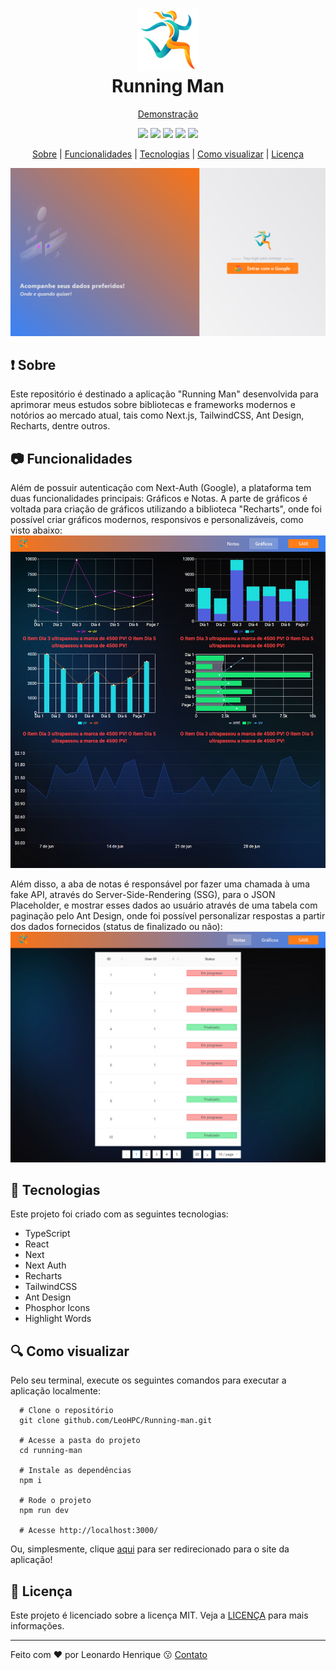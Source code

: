 <h1 align="center">
  <img src="https://github.com/LeoHPC/Running-man/blob/main/public/logo.png" width="100">
  <br>
  Running Man
</h1>

<p align="center">
  <a href="https://running-man-leohpc.vercel.app">Demonstração</a>
</p>

<p align="center">
  <img src="https://img.shields.io/github/languages/top/leohpc/Running-man">
  <img src="https://img.shields.io/github/issues/leohpc/Running-man">
  <img src="https://img.shields.io/github/forks/leohpc/Running-man">
  <img src="https://img.shields.io/github/stars/leohpc/Running-man">
  <img src="https://img.shields.io/static/v1?label=license&message=MIT&color=E51C44">
</p>

<p align="center">
  <a href="#exclamation-sobre">Sobre</a> | <a href="#camera-funcionalidades">Funcionalidades</a> | <a href="#rocket-tecnologias">Tecnologias</a> | <a href="#mag-como-visualizar">Como visualizar</a> | <a href="#memo-licença">Licença</a>
</p>

<img src="https://github.com/LeoHPC/Running-man/blob/main/public/Demo01.png">

## :exclamation: Sobre

Este repositório é destinado a aplicação "Running Man" desenvolvida para aprimorar meus estudos sobre bibliotecas e frameworks modernos e notórios ao mercado atual, tais como Next.js, TailwindCSS, Ant Design, Recharts, dentre outros.

## :camera: Funcionalidades

Além de possuir autenticação com Next-Auth (Google), a plataforma tem duas funcionalidades principais: Gráficos e Notas.
A parte de gráficos é voltada para criação de gráficos utilizando a biblioteca "Recharts", onde foi possível criar gráficos modernos, responsivos e personalizáveis, como visto abaixo:
<img src="https://github.com/LeoHPC/Running-man/blob/main/public/demo02.png" />

Além disso, a aba de notas é responsável por fazer uma chamada à uma fake API, através do Server-Side-Rendering (SSG), para o JSON Placeholder, e mostrar esses dados ao usuário através de uma tabela com paginação pelo Ant Design, onde foi possível personalizar respostas a partir dos dados fornecidos (status de finalizado ou não):
<img src="https://github.com/LeoHPC/Running-man/blob/main/public/demo03.png" />

## :rocket: Tecnologias

Este projeto foi criado com as seguintes tecnologias:

- TypeScript
- React
- Next
- Next Auth
- Recharts
- TailwindCSS
- Ant Design
- Phosphor Icons
- Highlight Words

## :mag: Como visualizar

Pelo seu terminal, execute os seguintes comandos para executar a aplicação localmente:
```shell
  # Clone o repositório
  git clone github.com/LeoHPC/Running-man.git
  
  # Acesse a pasta do projeto
  cd running-man
  
  # Instale as dependências 
  npm i
  
  # Rode o projeto
  npm run dev
  
  # Acesse http://localhost:3000/
```
Ou, simplesmente, clique <a href="https://running-man-leohpc.vercel.app">aqui</a> para ser redirecionado para o site da aplicação!

## :memo: Licença

Este projeto é licenciado sobre a licença MIT. Veja a [LICENÇA](https://opensource.org/licenses/MIT) para mais informações.

---

Feito com ❤ por Leonardo Henrique :kissing: [Contato](https://www.linkedin.com/in/leonardo-henrique-33a3ab210)
